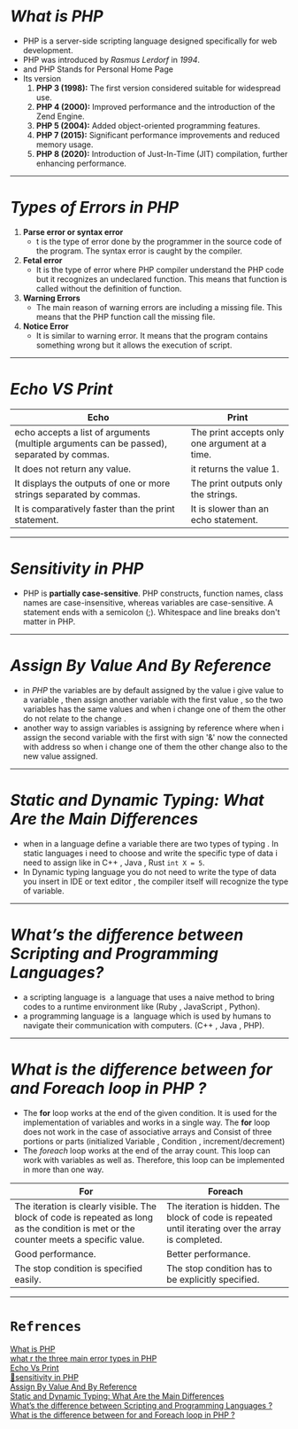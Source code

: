 # *What is PHP*
- PHP is a server-side scripting language designed specifically for web development.
- PHP was introduced by *Rasmus Lerdorf* in *1994*.
- and PHP Stands for Personal Home Page
- Its version
    1. **PHP 3 (1998):** The first version considered suitable for widespread use.
    2. **PHP 4 (2000):** Improved performance and the introduction of the Zend Engine.
    3.  **PHP 5 (2004):** Added object-oriented programming features.
    4. **PHP 7 (2015):** Significant performance improvements and reduced memory usage.
    5. **PHP 8 (2020):** Introduction of Just-In-Time (JIT) compilation, further enhancing performance.
- - - - - -  
# *Types of Errors in PHP*
1. **Parse error or syntax error**
	- t is the type of error done by the programmer in the source code of the program. The syntax error is caught by the compiler.
2. **Fetal error**
	- It is the type of error where PHP compiler understand the PHP code but it recognizes an undeclared function. This means that function is called without the definition of function.
3. **Warning Errors**
    - The main reason of warning errors are including a missing file. This means that the PHP function call the missing file.
4. **Notice Error**
    - It is similar to warning error. It means that the program contains something wrong but it allows the execution of script.
- - - - - - -  
# *Echo VS Print*

| **Echo**                                                                                  | **Print**                                      |
| ----------------------------------------------------------------------------------------- | ---------------------------------------------- |
| echo accepts a list of arguments (multiple arguments can be passed), separated by commas. | The print accepts only one argument at a time. |
| It does not return any value.                                                             | it returns the value 1.                        |
| It displays the outputs of one or more strings separated by commas.                       | The print outputs only the strings.            |
| It is comparatively faster than the print statement.                                      | It is slower than an echo statement.           |
- - - - - - - 
# *Sensitivity in PHP*
- PHP is **partially case-sensitive**. PHP constructs, function names, class names are case-insensitive, whereas variables are case-sensitive. A statement ends with a semicolon (;). Whitespace and line breaks don't matter in PHP.
- - - - - - 
# *Assign By Value And By Reference*
- in *PHP* the variables are by default assigned by the value i give value to a variable , then assign another variable with the first value , so the two variables has the same values and when i change one of them the other do not relate to the change .
- another way to assign variables is assigning by reference where when i assign the second variable with the first with sign '&' now the connected with address so when i change one of them the other change also to the new value assigned.
- - - - - 
# *Static and Dynamic Typing: What Are the Main Differences*
- when in a language define a variable there are two types of typing . In static languages i need to choose and write the specific type of data i need to assign like in C++ , Java , Rust ``` int X = 5 ```.
- In Dynamic typing language you do not need to write the type of data you insert in IDE or text editor , the compiler itself will recognize the type of variable.
- -- - - - 
# *What’s the difference between Scripting and Programming Languages?*
- a scripting language is  a language that uses a naive method to bring codes to a runtime environment like (Ruby , JavaScript , Python).
- a programming language is a  language which is used by humans to navigate their communication with computers. (C++ , Java , PHP).
- - - - - - 
# *What is the difference between for and Foreach loop in PHP ?*
- The __for__ loop works at the end of the given condition. It is used for the implementation of variables and works in a single way. The __for__ loop does not work in the case of associative arrays and Consist of three portions or parts (initialized Variable , Condition , increment/decrement)
- The *foreach* loop works at the end of the array count. This loop can work with variables as well as. Therefore, this loop can be implemented in more than one way.

| **For**                                                                                                                                | **Foreach**                                                                                         |
| -------------------------------------------------------------------------------------------------------------------------------------- | --------------------------------------------------------------------------------------------------- |
| The iteration is clearly visible. The block of code is repeated as long as the condition is met or the counter meets a specific value. | The iteration is hidden. The block of code is repeated until iterating over the array is completed. |
| Good performance.                                                                                                                      | Better performance.                                                                                 |
| The stop condition is specified easily.                                                                                                | The stop condition has to be explicitly specified.                                                  |

- - - - - 
# `Refrences`
[What is PHP](https://www.geeksforgeeks.org/php-introduction/)<br>
[what r the three main error types in PHP](https://www.geeksforgeeks.org/php-types-of-errors/)<br>
[Echo Vs Print](https://www.geeksforgeeks.org/php-echo-print/)<br>
[🌟sensitivity in PHP](https://www.phptutorial.net/php-tutorial/php-syntax/)<br>
[Assign By Value And By Reference](https://elzero.org/php-2022-assign-by-value-and-by-reference/)<br>
[Static and Dynamic Typing: What Are the Main Differences](https://www.linkedin.com/pulse/static-dynamic-typing-what-main-differences-parallelstaff-sgore/)<br>
[What’s the difference between Scripting and Programming Languages ? ](https://www.geeksforgeeks.org/whats-the-difference-between-scripting-and-programming-languages/)<br>
[What is the difference between for and Foreach loop in PHP ?](https://www.geeksforgeeks.org/what-is-the-difference-between-for-and-foreach-loop-in-php/)<br>

